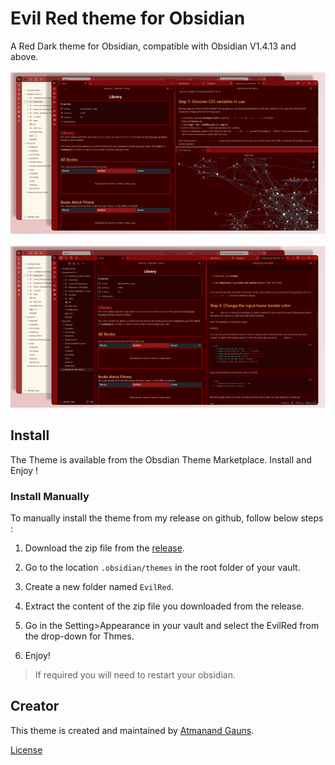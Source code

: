 # Evil Red theme for Obsidian

A Red Dark theme for Obsidian, compatible with Obsidian V1.4.13 and above.

![SidebarOff](SidePanelClose.png)

![SidebarOn](SidePanelOpen.png)

## Install

The Theme is available from the Obsdian Theme Marketplace. Install and Enjoy !

### Install Manually

To manually install the theme from my release on github, follow below steps :

1. Download the zip file from the [release](https://github.com/tu2-atmanand/EvilRed-ObsidianTheme/releases).

2. Go to the location ``.obsidian/themes`` in the root folder of your vault.

3. Create a new folder named `EvilRed`.

4. Extract the content of the zip file you downloaded from the release.

5. Go in the Setting>Appearance in your vault and select the EvilRed from the drop-down for Thmes.

6. Enjoy!

> If required you will need to restart your obsidian.

## Creator

This theme is created and maintained by [Atmanand Gauns](https://github.com/tu2-atmanand).

[License](LICENSE)
